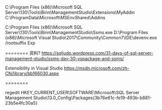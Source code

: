 ﻿C:\Program Files (x86)\Microsoft SQL Server\130\Tools\Binn\ManagementStudio\Extensions\MyAddin
C:\ProgramData\Microsoft\MSEnvShared\Addins


C:\Program Files (x86)\Microsoft SQL Server\130\Tools\Binn\ManagementStudio\Ssms.exe
D:\Program Files (x86)\Microsoft Visual Studio\2017\Community\Common7\IDE\devenv.exe /rootsuffix Exp



========
资料? https://sqljudo.wordpress.com/31-days-of-sql-server-management-studio/ssms-day-30-vspackage-and-ssms/

Extensibility in Visual Studio
https://msdn.microsoft.com/zh-CN/library/bb166030.aspx 

========


 regedit
 HKEY_CURRENT_USER\SOFTWARE\Microsoft\SQL Server Management Studio\13.0_Config\Packages\{3b76e61c-fe19-493b-b881-23b5e4fc30a5}
